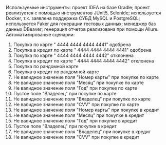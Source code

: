Используемые инструменты:
проект IDEA на базе Gradle;
проект реализуется с помощью инструментов JUnit5, Selenide;
используется Docker, т.к. заявлена поддержка СУБД MySQL и PostgreSQL; 
используется Faker для генерации тестовых данных; 
менеджер баз данных DBeaver; 
генерация отчетов реализована при помощи Allure.
Автоматизированые сценарии:
1.	Покупка по карте " 4444 4444 4444 4441" одобрена
2.	Покупка в кредит по карте " 4444 4444 4444 4441" одобрена
3.	Покупка по карте " 4444 4444 4444 4442" отклонена
4.	Покупка в кредит по карте " 4444 4444 4444 4442" отклонена
5.	Покупка  по рандомной карте 
6.	Покупка в кредит по рандомной карте
7.	Не валидное значение поля "Номер карты" при покупке по карте 
8.	Не валидное значение поля "Месяц" при покупке по карте 
9.	Не валидное значение поля "Год" при покупке по карте 
10.	Пустое поле "Владелец" при покупке по карте
11.	Не валидное значение поля "Владелец" при покупке по карте
12.	Не валидное значение поля "CVV" при покупке по карте 
13.	Не валидное значение поля "Номер карты" при покупке в кредит
14.	Не валидное значение поля "Месяц" при покупке в кредит
15.	Не валидное значение поля "Год" при покупке в кредит
16.	Пустое поле "Владелец" при покупке в кредит
17.	Не валидное значение поля "Владелец" при покупке в кредит
18.	Не валидное значение поля "CVV" при покупке в кредит

